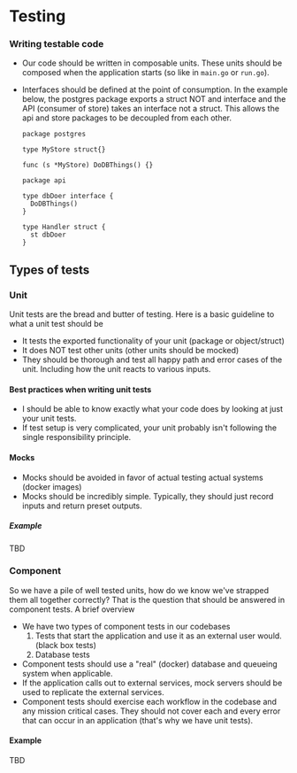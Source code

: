 # Testing

### Writing testable code

- Our code should be written in composable units. These units should be composed when the application starts (so like
  in `main.go` or `run.go`).

- Interfaces should be defined at the point of consumption. In the example below, the postgres package exports a struct
  NOT and interface and the API (consumer of store) takes an interface not a struct. This allows the api and store
  packages to be decoupled from each other.

  ```
  package postgres
  
  type MyStore struct{}
  
  func (s *MyStore) DoDBThings() {}
  ```

  ```
  package api
  
  type dbDoer interface {
  	DoDBThings()
  }
  
  type Handler struct {
  	st dbDoer
  }
  ```

## Types of tests

### Unit

Unit tests are the bread and butter of testing. Here is a basic guideline to what a unit test should be

- It tests the exported functionality of your unit (package or object/struct)
- It does NOT test other units (other units should be mocked)
- They should be thorough and test all happy path and error cases of the unit. Including how the unit reacts to various
  inputs.

#### Best practices when writing unit tests

- I should be able to know exactly what your code does by looking at just your unit tests.
- If test setup is very complicated, your unit probably isn't following the single responsibility principle.

#### Mocks

- Mocks should be avoided in favor of actual testing actual systems (docker images)
- Mocks should be incredibly simple. Typically, they should just record inputs and return preset outputs.

##### Example

TBD

### Component

So we have a pile of well tested units, how do we know we've strapped them all together correctly? That is the question
that should be answered in component tests. A brief overview

- We have two types of component tests in our codebases
    1. Tests that start the application and use it as an external user would. (black box tests)
    2. Database tests
- Component tests should use a "real" (docker) database and queueing system when applicable.
- If the application calls out to external services, mock servers should be used to replicate the external services.
- Component tests should exercise each workflow in the codebase and any mission critical cases. They should not cover
  each and every error that can occur in an application (that's why we have unit tests).

#### Example

TBD
